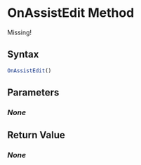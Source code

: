 # OnAssistEdit Method
Missing!

## Syntax
```javascript
OnAssistEdit()
```

## Parameters
### *None*

## Return Value
### *None*
